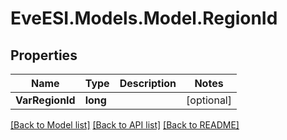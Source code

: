 # EveESI.Models.Model.RegionId

## Properties

Name | Type | Description | Notes
------------ | ------------- | ------------- | -------------
**VarRegionId** | **long** |  | [optional] 

[[Back to Model list]](../README.md#documentation-for-models) [[Back to API list]](../README.md#documentation-for-api-endpoints) [[Back to README]](../README.md)

